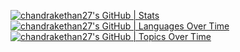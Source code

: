 [![chandrakethan27's GitHub | Stats](https://stats.quine.sh/chandrakethan27/github?theme=dark)](https://quine.sh)
[![chandrakethan27's GitHub | Languages Over Time](https://stats.quine.sh/chandrakethan27/languages-over-time?theme=dark)](https://quine.sh)
[![chandrakethan27's GitHub | Topics Over Time](https://stats.quine.sh/chandrakethan27/topics-over-time?theme=dark)](https://quine.sh)
<!--
**chandrakethan27/chandrakethan27** is a ✨ _special_ ✨ repository because its `README.md` (this file) appears on your GitHub profile.

Here are some ideas to get you started:

- 🔭 I’m currently working on ...
- 🌱 I’m currently learning ...
- 👯 I’m looking to collaborate on ...
- 🤔 I’m looking for help with ...
- 💬 Ask me about ...
- 📫 How to reach me: ...
- 😄 Pronouns: ...
- ⚡ Fun fact: ...
-->
